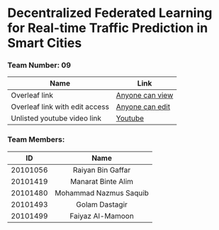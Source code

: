 # Decentralized Federated Learning for Real-time Traffic Prediction in Smart Cities

### Team Number: 09

| Name | Link |
| --- | --- |
| Overleaf link | [Anyone can view](https://www.overleaf.com/read/mjcjmhkwvjwn) |
| Overleaf link with edit access | [Anyone can edit](https://www.overleaf.com/4532852515kqsvgnfphhfj) |
| Unlisted youtube video link | [Youtube](https://youtu.be/) |


### Team Members:

| ID | Name |
| :---: | :---: |
| 20101056 | Raiyan Bin Gaffar |
| 20101419 | Manarat Binte Alim |
| 20101480 | Mohammad Nazmus Saquib |
| 20101493 | Golam Dastagir |
| 20101499 | Faiyaz Al-Mamoon |
